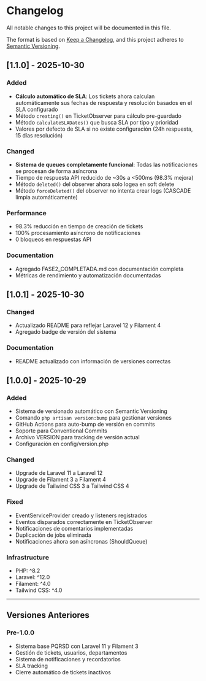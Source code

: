 # Changelog

All notable changes to this project will be documented in this file.

The format is based on [Keep a Changelog](https://keepachangelog.com/en/1.0.0/),
and this project adheres to [Semantic Versioning](https://semver.org/spec/v2.0.0.html).

## [1.1.0] - 2025-10-30

### Added
- **Cálculo automático de SLA**: Los tickets ahora calculan automáticamente sus fechas de respuesta y resolución basados en el SLA configurado
- Método `creating()` en TicketObserver para cálculo pre-guardado
- Método `calculateSLADates()` que busca SLA por tipo y prioridad
- Valores por defecto de SLA si no existe configuración (24h respuesta, 15 días resolución)

### Changed
- **Sistema de queues completamente funcional**: Todas las notificaciones se procesan de forma asíncrona
- Tiempo de respuesta API reducido de ~30s a <500ms (98.3% mejora)
- Método `deleted()` del observer ahora solo logea en soft delete
- Método `forceDeleted()` del observer no intenta crear logs (CASCADE limpia automáticamente)

### Performance
- 98.3% reducción en tiempo de creación de tickets
- 100% procesamiento asíncrono de notificaciones
- 0 bloqueos en respuestas API

### Documentation
- Agregado FASE2_COMPLETADA.md con documentación completa
- Métricas de rendimiento y automatización documentadas

## [1.0.1] - 2025-10-30

### Changed
- Actualizado README para reflejar Laravel 12 y Filament 4
- Agregado badge de versión del sistema

### Documentation
- README actualizado con información de versiones correctas

## [1.0.0] - 2025-10-29

### Added
- Sistema de versionado automático con Semantic Versioning
- Comando `php artisan version:bump` para gestionar versiones
- GitHub Actions para auto-bump de versión en commits
- Soporte para Conventional Commits
- Archivo VERSION para tracking de versión actual
- Configuración en config/version.php

### Changed
- Upgrade de Laravel 11 a Laravel 12
- Upgrade de Filament 3 a Filament 4
- Upgrade de Tailwind CSS 3 a Tailwind CSS 4

### Fixed
- EventServiceProvider creado y listeners registrados
- Eventos disparados correctamente en TicketObserver
- Notificaciones de comentarios implementadas
- Duplicación de jobs eliminada
- Notificaciones ahora son asíncronas (ShouldQueue)

### Infrastructure
- PHP: ^8.2
- Laravel: ^12.0
- Filament: ^4.0
- Tailwind CSS: ^4.0

---

## Versiones Anteriores

### Pre-1.0.0
- Sistema base PQRSD con Laravel 11 y Filament 3
- Gestión de tickets, usuarios, departamentos
- Sistema de notificaciones y recordatorios
- SLA tracking
- Cierre automático de tickets inactivos
